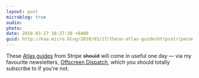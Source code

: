 ```yaml
---
layout: post
microblog: true
audio: 
photo: 
date: 2018-03-27 16:27:20 +0400
guid: http://kaa.micro.blog/2018/03/27/these-atlas-guideshttpsstripecomatlasguides.html
---
```

These [Atlas guides](https://stripe.com/atlas/guides) from Stripe <s>should</s> will come in useful one day  — via my favourite newsletters, [Offscreen Dispatch](https://www.offscreenmag.com/dispatch), which you should totally subscribe to if you're not.
